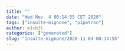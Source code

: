 ```yaml
---
title: ""
date: "Wed Nov  4 00:14:55 CET 2020"
tags: ["insulte-mignone", "pipotron"]
author: m1ch3l
categories: ["generated"]
slug: "insulte-mignone/2020-11-04-00:14:55"
---
```



